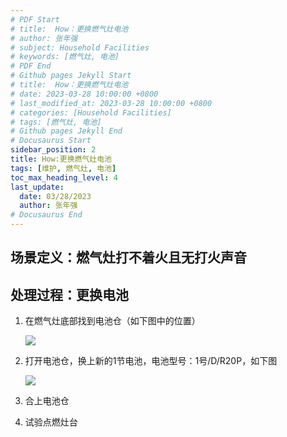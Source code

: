 ```yaml
---
# PDF Start
# title:  How：更换燃气灶电池
# author: 张年强
# subject: Household Facilities
# keywords: [燃气灶, 电池]
# PDF End
# Github pages Jekyll Start
# title:  How：更换燃气灶电池
# date: 2023-03-28 10:00:00 +0800
# last_modified_at: 2023-03-28 10:00:00 +0800
# categories: [Household Facilities]
# tags: [燃气灶, 电池] 
# Github pages Jekyll End
# Docusaurus Start
sidebar_position: 2
title: How:更换燃气灶电池
tags: [维护, 燃气灶, 电池]
toc_max_heading_level: 4
last_update:
  date: 03/28/2023
  author: 张年强
# Docusaurus End
---
```


## 场景定义：燃气灶打不着火且无打火声音

## 处理过程：更换电池

1. 在燃气灶底部找到电池仓（如下图中的位置）

   ![](https://p-md.s3.bitiful.net/90000/99122-00002/99122-00002-01.png)

2. 打开电池仓，换上新的1节电池，电池型号：1号/D/R20P，如下图

   ![](https://p-md.s3.bitiful.net/90000/99122-00002/99122-00002-02.png)

3. 合上电池仓

4. 试验点燃灶台
